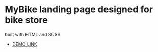 # MyBike landing page designed for bike store
built with HTML and SCSS
- [DEMO LINK](https://mikioooo.github.io/bike-landing/)
